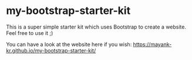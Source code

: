 # my-bootstrap-starter-kit
This is a super simple starter kit which uses Bootstrap to create a website. Feel free to use it ;)

You can have a look at the website here if you wish: https://mayank-kr.github.io/my-bootstrap-starter-kit/
